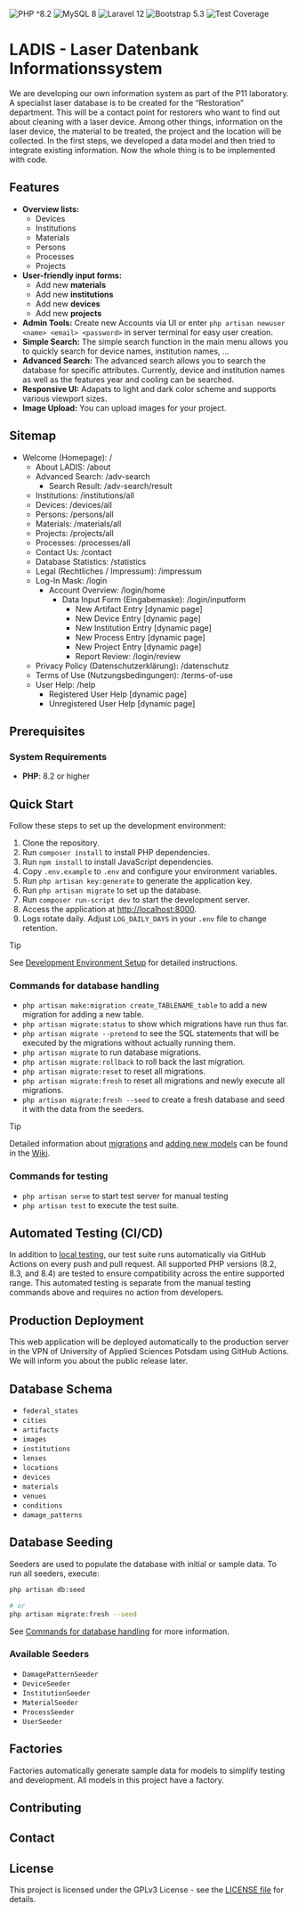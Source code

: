 ![PHP ^8.2](https://img.shields.io/badge/php-%5E8.2-blue?logo=php)
![MySQL 8](https://img.shields.io/badge/mysql-8.4-orange?logo=mysql&logoColor=white)
![Laravel 12](https://img.shields.io/badge/laravel-12-red?logo=laravel&style=flat)
![Bootstrap 5.3](https://img.shields.io/badge/bootstrap-5.3-563d7c?logo=bootstrap)
![Test Coverage](https://github.com/McNamara84/cleanup-laser-database/blob/image-data/coverage.svg?raw=true)

# LADIS - Laser Datenbank Informationssystem

We are developing our own information system as part of the P11 laboratory. A specialist laser database is to be created for the “Restoration” department. This will be a contact point for restorers who want to find out about cleaning with a laser device. Among other things, information on the laser device, the material to be treated, the project and the location will be collected. In the first steps, we developed a data model and then tried to integrate existing information. Now the whole thing is to be implemented with code.

## Features

- **Overview lists:**
  - Devices
  - Institutions
  - Materials
  - Persons
  - Processes
  - Projects
- **User-friendly input forms:**
  - Add new **materials**
  - Add new **institutions**
  - Add new **devices**
  - Add new **projects**
- **Admin Tools:** Create new Accounts via UI or enter `php artisan newuser <name> <email> <password>` in server terminal for easy user creation.
- **Simple Search:** The simple search function in the main menu allows you to quickly search for device names, institution names, ...
- **Advanced Search:** The advanced search allows you to search the database for specific attributes. Currently, device and institution names as well as the features year and cooling can be searched.
- **Responsive UI:** Adapats to light and dark color scheme and supports various viewport sizes.
- **Image Upload:** You can upload images for your project.

## Sitemap

- Welcome (Homepage): /
  - About LADIS: /about
  - Advanced Search: /adv-search
    - Search Result: /adv-search/result
  - Institutions: /institutions/all
  - Devices: /devices/all
  - Persons: /persons/all
  - Materials: /materials/all
  - Projects: /projects/all
  - Processes: /processes/all
  - Contact Us: /contact
  - Database Statistics: /statistics
  - Legal (Rechtliches / Impressum): /impressum
  - Log-In Mask: /login
    - Account Overview: /login/home
      - Data Input Form (Eingabemaske): /login/inputform
        - New Artifact Entry [dynamic page]
        - New Device Entry [dynamic page]
        - New Institution Entry [dynamic page]
        - New Process Entry [dynamic page]
        - New Project Entry [dynamic page]
        - Report Review: /login/review
  - Privacy Policy (Datenschutzerklärung): /datenschutz
  - Terms of Use (Nutzungsbedingungen): /terms-of-use
  - User Help: /help
    - Registered User Help [dynamic page]
    - Unregistered User Help [dynamic page]

## Prerequisites

### System Requirements

- **PHP**: 8.2 or higher

## Quick Start

Follow these steps to set up the development environment:

1. Clone the repository.
2. Run `composer install` to install PHP dependencies.
3. Run `npm install` to install JavaScript dependencies.
4. Copy `.env.example` to `.env` and configure your environment variables.
5. Run `php artisan key:generate` to generate the application key.
6. Run `php artisan migrate` to set up the database.
7. Run `composer run-script dev` to start the development server.
8. Access the application at [http://localhost:8000](http://localhost:8000).
9. Logs rotate daily. Adjust `LOG_DAILY_DAYS` in your `.env` file to change retention.

> [!TIP]
> See [Development Environment Setup](https://github.com/McNamara84/cleanup-laser-database/wiki/Development-Environment-Setup) for detailed instructions.

### Commands for database handling

- `php artisan make:migration create_TABLENAME_table` to add a new migration for adding a new table.
- `php artisan migrate:status` to show which migrations have run thus far.
- `php artisan migrate --pretend` to see the SQL statements that will be executed by the migrations without actually running them.
- `php artisan migrate` to run database migrations.
- `php artisan migrate:rollback` to roll back the last migration.
- `php artisan migrate:reset` to reset all migrations.
- `php artisan migrate:fresh` to reset all migrations and newly execute all migrations.
- `php artisan migrate:fresh --seed` to create a fresh database and seed it with the data from the seeders.

> [!TIP]
> Detailed information about [migrations](https://github.com/McNamara84/cleanup-laser-database/wiki/Adding-a-new-table-with-a-new-migration) and [adding new models](https://github.com/McNamara84/cleanup-laser-database/wiki/Adding-new-models) can be found in the [Wiki](https://github.com/McNamara84/cleanup-laser-database/wiki).

### Commands for testing

- `php artisan serve` to start test server for manual testing
- `php artisan test` to execute the test suite.

## Automated Testing (CI/CD)

In addition to [local testing](#commands-for-testing), our test suite runs automatically via GitHub Actions on every push and pull request. All supported PHP versions (8.2, 8.3, and 8.4) are tested to ensure compatibility across the entire supported range. This automated testing is separate from the manual testing commands above and requires no action from developers.

## Production Deployment

This web application will be deployed automatically to the production server in the VPN of University of Applied Sciences Potsdam using GitHub Actions. We will inform you about the public release later.

## Database Schema

<!-- Introduction text for the db schema here -->

- `federal_states`
- `cities`
- `artifacts`
- `images`
- `institutions`
- `lenses`
- `locations`
- `devices`
- `materials`
- `venues`
- `conditions`
- `damage_patterns`

## Database Seeding

Seeders are used to populate the database with initial or sample data. To run all seeders, execute:

```bash
php artisan db:seed

# or
php artisan migrate:fresh --seed
```

See [Commands for database handling](#commands-for-database-handling) for more information.

### Available Seeders

- `DamagePatternSeeder`
- `DeviceSeeder`
- `InstitutionSeeder`
- `MaterialSeeder`
- `ProcessSeeder`
- `UserSeeder`

## Factories

Factories automatically generate sample data for models to simplify testing and development. All models in this project have a factory.

## Contributing

<!-- Summarized conributing guidelines here -->

## Contact

<!-- Add contact information -->

## License

This project is licensed under the GPLv3 License - see the [LICENSE file](https://github.com/McNamara84/ladis/blob/doc/code-license/LICENSE) for details.
